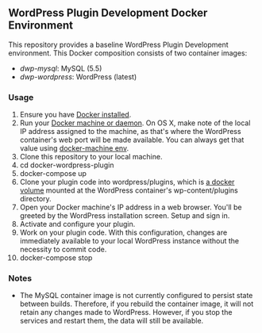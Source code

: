 WordPress Plugin Development Docker Environment
-----------------------------------------------
This repository provides a baseline WordPress Plugin Development environment.  This Docker composition consists of two container images:
* *dwp-mysql*: MySQL (5.5)
* *dwp-wordpress*: WordPress (latest)

### Usage ###
1. Ensure you have [Docker installed](https://docs.docker.com/engine/installation/).
1. Run your [Docker machine or daemon](https://docs.docker.com/machine/).  On OS X, make note of the local IP address assigned to the machine, as that's where the WordPress container's web port will be made available.  You can always get that value using [docker-machine env](https://docs.docker.com/machine/reference/env/).
1. Clone this repository to your local machine.
1. cd docker-wordpress-plugin
1. docker-compose up
1. Clone your plugin code into wordpress/plugins, which is [a docker volume](https://docs.docker.com/compose/compose-file/#volumes-volume-driver) mounted at the WordPress container's wp-content/plugins directory.
1. Open your Docker machine's IP address in a web browser.  You'll be greeted by the WordPress installation screen.  Setup and sign in.
1. Activate and configure your plugin.
1. Work on your plugin code.  With this configuration, changes are immediately available to your local WordPress instance without the necessity to commit code.
1. docker-compose stop

### Notes ###
* The MySQL container image is not currently configured to persist state between builds.  Therefore, if you rebuild the container image, it will not retain any changes made to WordPress.  However, if you stop the services and restart them, the data will still be available.
